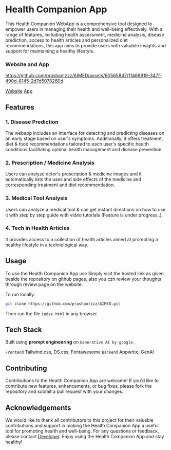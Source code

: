 # Health Companion App

This Health Companion WebApp is a comprehensive tool designed to empower users in managing their health and well-being effectively. With a range of features, including health assessment, medicine analysis, disease prediction, access to health articles and personalized diet recommendations, this app aims to provide users with valuable insights and support for maintaining a healthy lifestyle.

### Website and App

https://github.com/prashantzzz/AIMED/assets/60565847/11468619-347f-490d-8145-2d7d5078260d

<a href="https://prashantzzz.github.io/AIMED/" class="button-84" role="button">Website</a>  <a href="https://www.upload-apk.com/daN7mWgvAnh10VM" class="button-84" role="button">App</a>

## Features

### 1. Disease Prediction
The webapp includes an interface for detecting and predicting diseases on an early stage based on user's symptoms. Additionally, it offers treatment, diet & food recommendations tailored to each user's specific health conditions facilitating optimal health management and disease prevention.

### 2. Prescription / Medicine Analysis
Users can analyze dctor's prescription & medicine images and it automatically lists the uses and side effects of the medicine and corresponding treatment and diet recommendation.

### 3. Medical Tool Analysis
Users can analyze a medical tool & can get instant directions on how to use it with step by step guide with video tutorials (Feature is under progress..).

### 4. Tech in Health Articles
It provides access to a collection of health articles aimed at promoting a healthy lifestyle in a technological way.

## Usage

To use the Health Companion App use Simply visit the hosted link as given beside the repository on github pages, also you czn review your thoughts through review page on the website.

To run locally:
```bash
git clone https://github.com/prashantzzz/AIMED.git
```
Then run the file ```index.html``` in any browser.

## Tech Stack
Built using **prompt engineering** on ```Generative AI by google.```

```Frontend``` Tailwind.css, DS.css, Fontawesome
```Backend``` Appwrite, GenAI

## Contributing

Contributions to the Health Companion App are welcome! If you'd like to contribute new features, enhancements, or bug fixes, please fork the repository and submit a pull request with your changes.

## Acknowledgements

We would like to thank all contributors to this project for their valuable contributions and support in making the Health Companion App a useful tool for promoting health and well-being.
For any questions or feedback, please contact [Developer](https://www.linkedin.com/in/prashantzz/).
Enjoy using the Health Companion App and stay healthy!

